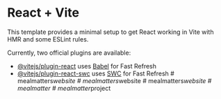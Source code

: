 # React + Vite

This template provides a minimal setup to get React working in Vite with HMR and some ESLint rules.

Currently, two official plugins are available:

- [@vitejs/plugin-react](https://github.com/vitejs/vite-plugin-react/blob/main/packages/plugin-react/README.md) uses [Babel](https://babeljs.io/) for Fast Refresh
- [@vitejs/plugin-react-swc](https://github.com/vitejs/vite-plugin-react-swc) uses [SWC](https://swc.rs/) for Fast Refresh
#   m e a l m a t t e r s _ w e b s i t e  
 #   m e a l m a t t e r s _ w e b s i t e  
 #   m e a l m a t t e r s _ w e b s i t e  
 #   m e a l m a t t e r  
 #   m e a l m a t t e r _ p r o j e c t  
 